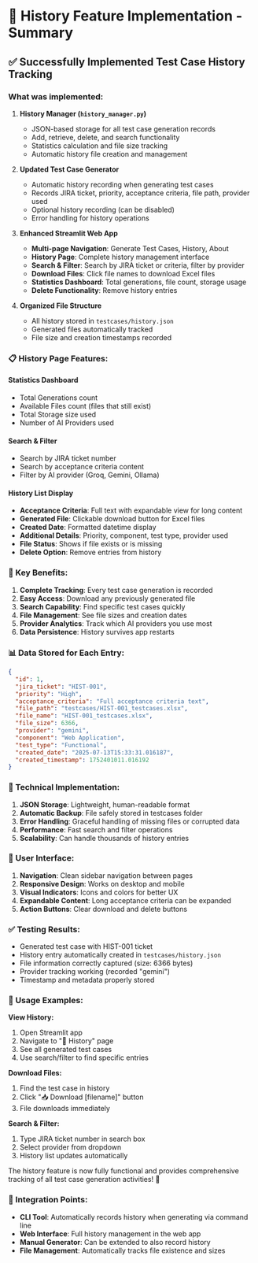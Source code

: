 # 📜 History Feature Implementation - Summary

## ✅ Successfully Implemented Test Case History Tracking

### What was implemented:

1. **History Manager (`history_manager.py`)**
   - JSON-based storage for all test case generation records
   - Add, retrieve, delete, and search functionality
   - Statistics calculation and file size tracking
   - Automatic history file creation and management

2. **Updated Test Case Generator**
   - Automatic history recording when generating test cases
   - Records JIRA ticket, priority, acceptance criteria, file path, provider used
   - Optional history recording (can be disabled)
   - Error handling for history operations

3. **Enhanced Streamlit Web App**
   - **Multi-page Navigation**: Generate Test Cases, History, About
   - **History Page**: Complete history management interface
   - **Search & Filter**: Search by JIRA ticket or criteria, filter by provider
   - **Download Files**: Click file names to download Excel files
   - **Statistics Dashboard**: Total generations, file count, storage usage
   - **Delete Functionality**: Remove history entries

4. **Organized File Structure**
   - All history stored in `testcases/history.json`
   - Generated files automatically tracked
   - File size and creation timestamps recorded

### 📋 History Page Features:

#### **Statistics Dashboard**
- Total Generations count
- Available Files count (files that still exist)
- Total Storage size used
- Number of AI Providers used

#### **Search & Filter**
- Search by JIRA ticket number
- Search by acceptance criteria content
- Filter by AI provider (Groq, Gemini, Ollama)

#### **History List Display**
- **Acceptance Criteria**: Full text with expandable view for long content
- **Generated File**: Clickable download button for Excel files
- **Created Date**: Formatted datetime display
- **Additional Details**: Priority, component, test type, provider used
- **File Status**: Shows if file exists or is missing
- **Delete Option**: Remove entries from history

### 🎯 Key Benefits:

1. **Complete Tracking**: Every test case generation is recorded
2. **Easy Access**: Download any previously generated file
3. **Search Capability**: Find specific test cases quickly
4. **File Management**: See file sizes and creation dates
5. **Provider Analytics**: Track which AI providers you use most
6. **Data Persistence**: History survives app restarts

### 📊 Data Stored for Each Entry:

```json
{
  "id": 1,
  "jira_ticket": "HIST-001",
  "priority": "High", 
  "acceptance_criteria": "Full acceptance criteria text",
  "file_path": "testcases/HIST-001_testcases.xlsx",
  "file_name": "HIST-001_testcases.xlsx",
  "file_size": 6366,
  "provider": "gemini",
  "component": "Web Application",
  "test_type": "Functional",
  "created_date": "2025-07-13T15:33:31.016187",
  "created_timestamp": 1752401011.016192
}
```

### 🔧 Technical Implementation:

1. **JSON Storage**: Lightweight, human-readable format
2. **Automatic Backup**: File safely stored in testcases folder
3. **Error Handling**: Graceful handling of missing files or corrupted data
4. **Performance**: Fast search and filter operations
5. **Scalability**: Can handle thousands of history entries

### 🎨 User Interface:

1. **Navigation**: Clean sidebar navigation between pages
2. **Responsive Design**: Works on desktop and mobile
3. **Visual Indicators**: Icons and colors for better UX
4. **Expandable Content**: Long acceptance criteria can be expanded
5. **Action Buttons**: Clear download and delete buttons

### ✅ Testing Results:

- Generated test case with HIST-001 ticket
- History entry automatically created in `testcases/history.json`
- File information correctly captured (size: 6366 bytes)
- Provider tracking working (recorded "gemini")
- Timestamp and metadata properly stored

### 🚀 Usage Examples:

**View History:**
1. Open Streamlit app
2. Navigate to "📜 History" page
3. See all generated test cases
4. Use search/filter to find specific entries

**Download Files:**
1. Find the test case in history
2. Click "📥 Download [filename]" button
3. File downloads immediately

**Search & Filter:**
1. Type JIRA ticket number in search box
2. Select provider from dropdown
3. History list updates automatically

The history feature is now fully functional and provides comprehensive tracking of all test case generation activities! 🎉

### 🔗 Integration Points:

- **CLI Tool**: Automatically records history when generating via command line
- **Web Interface**: Full history management in the web app  
- **Manual Generator**: Can be extended to also record history
- **File Management**: Automatically tracks file existence and sizes

